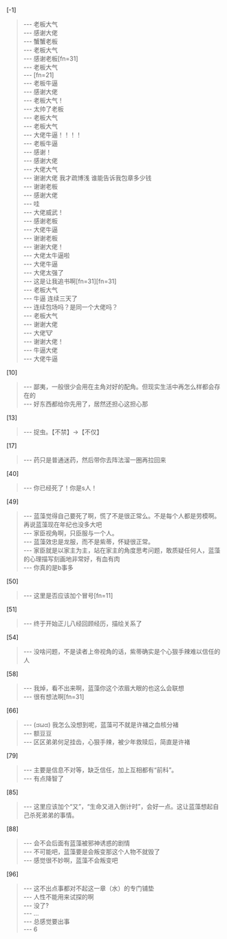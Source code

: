 
[-1] 
>--- 老板大气<br>
>--- 感谢大佬<br>
>--- 蟹蟹老板<br>
>--- 老板大气<br>
>--- 感谢老板[fn=31]<br>
>--- 老板大气<br>
>--- [fn=21]<br>
>--- 老板牛逼<br>
>--- 感谢大佬<br>
>--- 老板大气！<br>
>--- 太帅了老板<br>
>--- 老板大气<br>
>--- 老板大气<br>
>--- 大佬牛逼！！！！<br>
>--- 老板牛逼<br>
>--- 感谢！<br>
>--- 感谢大佬<br>
>--- 大佬大气<br>
>--- 谢谢大佬
我才疏博浅   谁能告诉我包章多少钱<br>
>--- 谢谢老板<br>
>--- 感谢大佬<br>
>--- 哇<br>
>--- 大佬威武！<br>
>--- 感谢老板<br>
>--- 大佬牛逼<br>
>--- 谢谢老板<br>
>--- 谢谢大佬！<br>
>--- 大佬太牛逼啦<br>
>--- 大佬牛逼<br>
>--- 大佬太强了<br>
>--- 这是让我追书啊[fn=31][fn=31]<br>
>--- 老板大气<br>
>--- 牛逼
连续三天了<br>
>--- 连续包场吗？是同一个大佬吗？<br>
>--- 老板大气<br>
>--- 谢谢大佬<br>
>--- 大佬🐮<br>
>--- 谢谢大佬！<br>
>--- 牛逼大佬<br>
>--- 大佬牛逼<br>

[10] 
>--- 鄙夷，一般很少会用在主角对好的配角。但现实生活中再怎么样都会存在的<br>
>--- 好东西都给你先用了，居然还担心这担心那<br>

[13] 
>--- 捉虫。【不禁】→【不仅】<br>

[17] 
>--- 药只是普通迷药，然后带你去阵法溜一圈再拉回来<br>

[40] 
>--- 你已经死了！你是s人！<br>

[49] 
>--- 蓝藻觉得自己要死了啊，慌了不是很正常么。不是每个人都是劳模啊。再说蓝藻现在年纪也没多大吧<br>
>--- 家臣视角啊，只臣服与一个人。<br>
>--- 蓝藻效忠是龙服，而不是紫蒂，怀疑很正常。<br>
>--- 家臣就是以家主为主，站在家主的角度思考问题，敢质疑任何人，蓝藻的心理描写刻画地非常好，有血有肉<br>
>--- 你真的是b事多<br>

[50] 
>--- 这里是否应该加个冒号[fn=11]<br>

[51] 
>--- 终于开始正儿八经回顾经历，描绘关系了<br>

[54] 
>--- 没啥问题，不是读者上帝视角的话，紫蒂确实是个心狠手辣难以信任的人<br>

[58] 
>--- 我焯，看不出来啊，蓝藻你这个浓眉大眼的也这么会联想<br>
>--- 很有想法啊[fn=31]<br>

[66] 
>--- (ಡωಡ) 我怎么没想到呢，蓝藻可不就是许褚之血核分褚<br>
>--- 额豆豆<br>
>--- 区区弟弟何足挂齿，心狠手辣，被少年救赎后，简直是许褚<br>

[79] 
>--- 主要是信息不对等，缺乏信任，加上互相都有“前科”。<br>
>--- 有点降智了<br>

[85] 
>--- 这里应该加个“又”，“生命又进入倒计时”，会好一点。这让蓝藻想起自己杀死弟弟的事情。<br>

[88] 
>--- 会不会后面有蓝藻被邪神诱惑的剧情<br>
>--- 不可能吧，蓝藻要是会叛变那这个人物不就毁了<br>
>--- 感觉很不妙啊，蓝藻不会叛变吧<br>

[96] 
>--- 这不出点事都对不起这一章（水）的专门铺垫<br>
>--- 人性不能用来试探的啊<br>
>--- 没了?<br>
>--- …<br>
>--- 总感觉要出事<br>
>--- 6<br>
